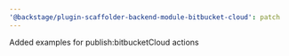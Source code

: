 ```yaml
---
'@backstage/plugin-scaffolder-backend-module-bitbucket-cloud': patch
---
```


Added examples for publish:bitbucketCloud actions
